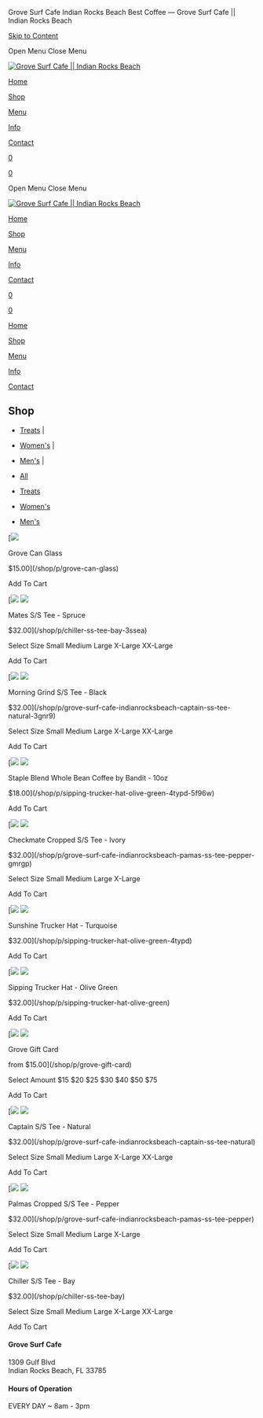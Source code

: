 Grove Surf Cafe Indian Rocks Beach Best Coffee — Grove Surf Cafe || Indian Rocks Beach



[Skip to Content](#page)


Open Menu
Close Menu



[![Grove Surf Cafe || Indian Rocks Beach](//images.squarespace-cdn.com/content/v1/667a1a039caabe0b74a32d64/006d8c25-0fbe-49a8-8e53-d3ddcb6d043d/grove-surf-cafe-irb-pelican-orange.png?format=1500w)](/)

[Home](/)

[Shop](/shop)

[Menu](/menu)

[Info](/info)

[Contact](/contact)

[0](/cart)

[0](/cart)

Open Menu
Close Menu

[![Grove Surf Cafe || Indian Rocks Beach](//images.squarespace-cdn.com/content/v1/667a1a039caabe0b74a32d64/006d8c25-0fbe-49a8-8e53-d3ddcb6d043d/grove-surf-cafe-irb-pelican-orange.png?format=1500w)](/)

[Home](/)

[Shop](/shop)

[Menu](/menu)

[Info](/info)

[Contact](/contact)

[0](/cart)

[0](/cart)

[Home](/)

[Shop](/shop)

[Menu](/menu)

[Info](/info)

[Contact](/contact)



Shop
----

* [Treats](/shop/treats)
  |
* [Women's](/shop/womens)
  |
* [Men's](/shop/mens)
  |

* [All](/shop)
* [Treats](/shop/treats)
* [Women's](/shop/womens)
* [Men's](/shop/mens)

[![](https://images.squarespace-cdn.com/content/v1/667a1a039caabe0b74a32d64/627418fd-d6ca-4614-938e-8a6fc5ab613d/Grove+Cafe-1312.jpg)

Grove Can Glass

$15.00](/shop/p/grove-can-glass)

Add To Cart

[![](https://images.squarespace-cdn.com/content/v1/667a1a039caabe0b74a32d64/3d62136c-da07-4040-bc76-4e119408dc25/Grove+Coffee+Indian+Rocks+Beach+Mates+Tee+-+back.png)
![](https://images.squarespace-cdn.com/content/v1/667a1a039caabe0b74a32d64/b78a565c-da46-4f56-a94a-4bbb11f2f9d0/Grove+Coffee+Indian+Rocks+Beach+Mates+Tee+-+back.png)

Mates S/S Tee - Spruce

$32.00](/shop/p/chiller-ss-tee-bay-3ssea)

Select Size
Small
Medium
Large
X-Large
XX-Large

Add To Cart

[![](https://images.squarespace-cdn.com/content/v1/667a1a039caabe0b74a32d64/27b9d2cf-9aef-41d5-b562-3a5bb1dbe831/Grove+Coffee+Indian+Rocks+Beach+Morning+Grind+Tee+-+back.png)
![](https://images.squarespace-cdn.com/content/v1/667a1a039caabe0b74a32d64/24cf1746-f435-442e-b354-ec3b8ea30306/Grove+Coffee+Indian+Rocks+Beach+Morning+Grind+Tee+-+front.png)

Morning Grind S/S Tee - Black

$32.00](/shop/p/grove-surf-cafe-indianrocksbeach-captain-ss-tee-natural-3gnr9)

Select Size
Small
Medium
Large
X-Large
XX-Large

Add To Cart

[![](https://images.squarespace-cdn.com/content/v1/667a1a039caabe0b74a32d64/ae52dfbc-d9a0-4de0-9d21-01561d6fa25f/Screenshot+2025-04-16+at+7.23.11%E2%80%AFAM.png)
![](https://images.squarespace-cdn.com/content/v1/667a1a039caabe0b74a32d64/0e2dfc5b-92bf-4cd2-81ee-b2eb44f0ea27/Screenshot+2025-04-16+at+7.28.18%E2%80%AFAM.png)

Staple Blend Whole Bean Coffee by Bandit - 10oz

$18.00](/shop/p/sipping-trucker-hat-olive-green-4typd-5f96w)

Add To Cart

[![](https://images.squarespace-cdn.com/content/v1/667a1a039caabe0b74a32d64/b943d1b0-97f0-45c9-801f-864c7a86c958/Grove+Coffee+Indian+Rocks+Beach+Checkmate+Tee+-+back-2.png)
![](https://images.squarespace-cdn.com/content/v1/667a1a039caabe0b74a32d64/b943d1b0-97f0-45c9-801f-864c7a86c958/Grove+Coffee+Indian+Rocks+Beach+Checkmate+Tee+-+back-2.png)

Checkmate Cropped S/S Tee - Ivory

$32.00](/shop/p/grove-surf-cafe-indianrocksbeach-pamas-ss-tee-pepper-gmrgp)

Select Size
Small
Medium
Large
X-Large

Add To Cart

[![](https://images.squarespace-cdn.com/content/v1/667a1a039caabe0b74a32d64/66255747-04a8-45b8-a4b3-708f92d0936b/Grove+Coffee+St+Pete+Beach+Indian+Rocks+Beach+Sunshine+Trucker+-+Front+.jpg)
![](https://images.squarespace-cdn.com/content/v1/667a1a039caabe0b74a32d64/1d70393f-58ea-4e3d-a1d0-2d0dd333d74f/Grove+Coffee+St+Pete+Beach+Indian+Rocks+Beach+Sunshine+Trucker+-+Back.jpg)

Sunshine Trucker Hat - Turquoise

$32.00](/shop/p/sipping-trucker-hat-olive-green-4typd)

Add To Cart

[![](https://images.squarespace-cdn.com/content/v1/667a1a039caabe0b74a32d64/1530abfe-b2d6-4710-b2bc-a59a867d193c/Grove+Coffee+St+Pete+Beach+Indian+Rocks+Beach+Sipping+Trucker+-+front.jpg)
![](https://images.squarespace-cdn.com/content/v1/667a1a039caabe0b74a32d64/0fe99339-c641-4337-a139-3540e5416128/Grove+Coffee+St+Pete+Beach+Indian+Rocks+Beach+Sipping+Trucker+-+Back.jpg)

Sipping Trucker Hat - Olive Green

$32.00](/shop/p/sipping-trucker-hat-olive-green)

Add To Cart

[![](https://images.squarespace-cdn.com/content/v1/667a1a039caabe0b74a32d64/a2241917-5251-49db-8d3c-061b7f638676/Square%2BGift%2BCard%2B2024.jpg)
![](https://images.squarespace-cdn.com/content/v1/667a1a039caabe0b74a32d64/a2241917-5251-49db-8d3c-061b7f638676/Square%2BGift%2BCard%2B2024.jpg)

Grove Gift Card

from $15.00](/shop/p/grove-gift-card)

Select Amount
$15
$20
$25
$30
$40
$50
$75

Add To Cart

[![](https://images.squarespace-cdn.com/content/v1/667a1a039caabe0b74a32d64/1722350267867-3EEA5SEYHVTE7Z4H52QC/Grove+Surf+Cafe+Indian+Rocks+Beach+Captain+Tee+Natural+-+back.jpg)
![](https://images.squarespace-cdn.com/content/v1/667a1a039caabe0b74a32d64/1722350271779-3LPQOK1IHFJG72ARHEA7/Grove+Surf+Cafe+Indian+Rocks+Beach+Captain+Tee+Natural+-+front.jpg)

Captain S/S Tee - Natural

$32.00](/shop/p/grove-surf-cafe-indianrocksbeach-captain-ss-tee-natural)

Select Size
Small
Medium
Large
X-Large
XX-Large

Add To Cart

[![](https://images.squarespace-cdn.com/content/v1/667a1a039caabe0b74a32d64/1722342388005-VAAOTRNW5Y6JXALI6BAQ/Grove+Surf+Cafe+Indian+Rocks+Beach+Palmas+Pepper+-+Back-2.jpg)
![](https://images.squarespace-cdn.com/content/v1/667a1a039caabe0b74a32d64/1722340308341-P0RPS1QARLRUKBEL4RY7/Grove+Surf+Cafe+Indian+Rocks+Beach+Palmas+Pepper+-+Front.jpg)

Palmas Cropped S/S Tee - Pepper

$32.00](/shop/p/grove-surf-cafe-indianrocksbeach-pamas-ss-tee-pepper)

Select Size
Small
Medium
Large
X-Large

Add To Cart

[![](https://images.squarespace-cdn.com/content/v1/667a1a039caabe0b74a32d64/1722286879585-UZKTYF1E9SZ5F0VRBHX0/Grove+Surf+Cafe+Indian+Rocks+Beach+Chiller+Bay+-+Back.jpg)
![](https://images.squarespace-cdn.com/content/v1/667a1a039caabe0b74a32d64/1722286884435-4B6SPFC3WJQXHWC30KZH/Grove+Surf+Cafe+Indian+Rocks+Beach+Chiller+Bay+-+Front.jpg)

Chiller S/S Tee - Bay

$32.00](/shop/p/chiller-ss-tee-bay)

Select Size
Small
Medium
Large
X-Large
XX-Large

Add To Cart



#### Grove Surf Cafe

1309 Gulf Blvd  
Indian Rocks Beach, FL 33785

#### Hours of Operation

EVERY DAY ~ 8am - 3pm